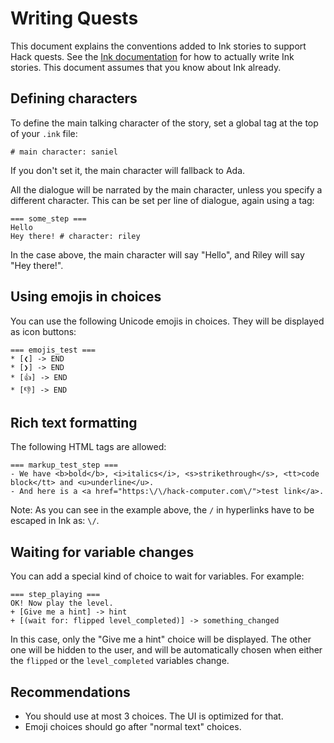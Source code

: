 # Writing Quests

This document explains the conventions added to Ink stories to support
Hack quests. See the [Ink
documentation](https://www.inklestudios.com/ink/) for how to actually
write Ink stories. This document assumes that you know about Ink
already.

## Defining characters

To define the main talking character of the story, set a global tag at
the top of your `.ink` file:

    # main character: saniel

If you don't set it, the main character will fallback to Ada.

All the dialogue will be narrated by the main character, unless you
specify a different character. This can be set per line of dialogue,
again using a tag:

    === some_step ===
    Hello
    Hey there! # character: riley

In the case above, the main character will say "Hello", and Riley will
say "Hey there!".

## Using emojis in choices

You can use the following Unicode emojis in choices. They will be
displayed as icon buttons:

    === emojis_test ===
    * [❮] -> END
    * [❯] -> END
    * [👍] -> END
    * [👎] -> END

## Rich text formatting

The following HTML tags are allowed:

    === markup_test_step ===
    - We have <b>bold</b>, <i>italics</i>, <s>strikethrough</s>, <tt>code block</tt> and <u>underline</u>.
    - And here is a <a href="https:\/\/hack-computer.com\/">test link</a>.

Note: As you can see in the example above, the `/` in hyperlinks have
to be escaped in Ink as: `\/`.

## Waiting for variable changes

You can add a special kind of choice to wait for variables. For
example:

    === step_playing ===
    OK! Now play the level.
    + [Give me a hint] -> hint
    + [(wait for: flipped level_completed)] -> something_changed

In this case, only the "Give me a hint" choice will be displayed. The
other one will be hidden to the user, and will be automatically chosen
when either the `flipped` or the `level_completed` variables change.
## Recommendations

- You should use at most 3 choices. The UI is optimized for that.
- Emoji choices should go after "normal text" choices.
